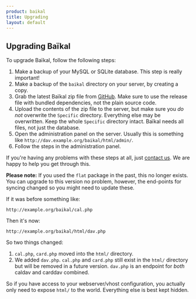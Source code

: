 ```yaml
---
product: baikal 
title: Upgrading
layout: default
---
```


Upgrading Baïkal
-------------------------

To upgrade Baïkal, follow the following steps:

1. Make a backup of your MySQL or SQLite database. This step is really important!
2. Make a backup of the `baikal` directory on your server, by creating a copy.
3. Grab the latest Baïkal zip file from [GitHub][1].
   Make sure to use the release file with bundled dependencies, not the plain source code.
4. Upload the contents of the zip file to the server, but make sure you *do not*
   overwrite the `Specific` directory. Everything else may be overwritten.
   Keep the whole `Specific` directory intact. Baïkal needs all files, not just the database.
5. Open the administration panel on the server. Usually this is something like `http://dav.example.org/baikal/html/admin/`.
6. Follow the steps in the administration panel.

If you're having any problems with these steps at all, just [contact us][2].
We are happy to help you get through this.

**Please note:** If you used the `flat` package in the past, this no longer
exists. You can upgrade to this version no problem, however, the end-points for
syncing changed so you might need to update these.

If it was before something like:

    http://example.org/baikal/cal.php

Then it's now:

    http://example.org/baikal/html/dav.php

So two things changed:

1. `cal.php`, `card.php` moved into the `html/` directory.
2. We added `dav.php`. `cal.php` and `card.php` still exist in the `html/`
   directory but will be removed in a future version. `dav.php` is an
   endpoint for _both_ caldav and carddav combined.

So if you have access to your webserver/vhost configuration, you actually only
need to expose `html/` to the world. Everything else is best kept hidden.

[1]: https://github.com/sabre-io/Baikal/releases
[2]: https://github.com/sabre-io/Baikal/issues/new?template=upgrading.md
